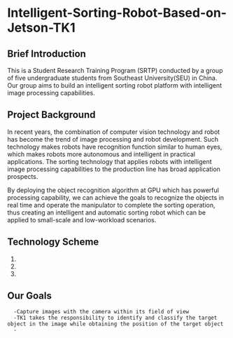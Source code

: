 # Intelligent-Sorting-Robot-Based-on-Jetson-TK1
## Brief Introduction
   This is a Student Research Training Program (SRTP) conducted by a group of five undergraduate students from Southeast University(SEU) in China. Our group aims to build an intelligent sorting robot platform with intelligent image processing capabilities.
## Project Background
   In recent years, the combination of computer vision technology and robot has become the trend of image processing and robot development. Such technology makes robots have recognition function similar to human eyes, which makes robots more autonomous and intelligent in practical applications. The sorting technology that applies robots with intelligent image processing capabilities to the production line has broad application prospects.
   
   By deploying the object recognition algorithm at GPU which has powerful processing capability, we can achieve the goals to recognize the objects in real time and operate the manipulator to complete the sorting operation, thus creating an intelligent and automatic sorting robot which can be applied to small-scale and low-workload scenarios.
## Technology Scheme
1.
2.
3.
## Our Goals
      -Capture images with the camera within its field of view
      -TK1 takes the responsibility to identify and classify the target object in the image while obtaining the position of the target object
      -

